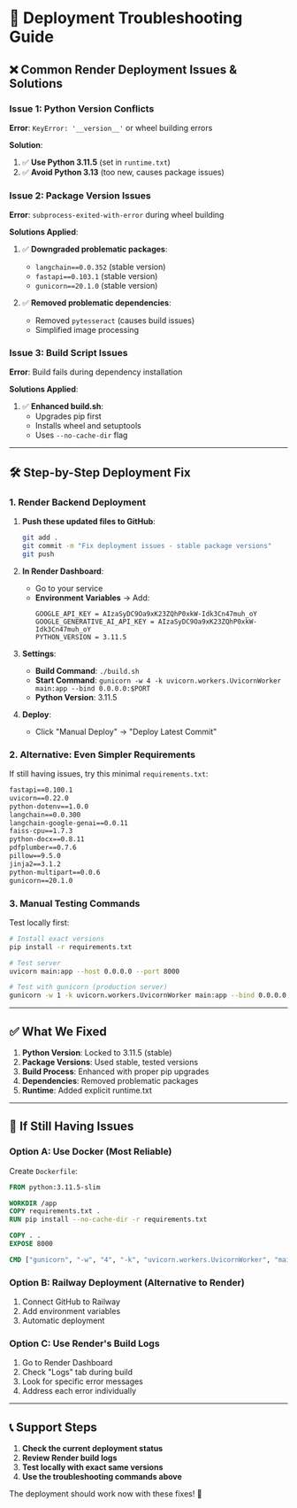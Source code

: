 # 🚀 Deployment Troubleshooting Guide

## ❌ Common Render Deployment Issues & Solutions

### **Issue 1: Python Version Conflicts**
**Error**: `KeyError: '__version__'` or wheel building errors

**Solution**:
1. ✅ **Use Python 3.11.5** (set in `runtime.txt`)
2. ✅ **Avoid Python 3.13** (too new, causes package issues)

### **Issue 2: Package Version Issues**
**Error**: `subprocess-exited-with-error` during wheel building

**Solutions Applied**:
1. ✅ **Downgraded problematic packages**:
   - `langchain==0.0.352` (stable version)
   - `fastapi==0.103.1` (stable version) 
   - `gunicorn==20.1.0` (stable version)

2. ✅ **Removed problematic dependencies**:
   - Removed `pytesseract` (causes build issues)
   - Simplified image processing

### **Issue 3: Build Script Issues**
**Error**: Build fails during dependency installation

**Solutions Applied**:
1. ✅ **Enhanced build.sh**:
   - Upgrades pip first
   - Installs wheel and setuptools
   - Uses `--no-cache-dir` flag

---

## 🛠️ **Step-by-Step Deployment Fix**

### **1. Render Backend Deployment**

1. **Push these updated files to GitHub**:
   ```bash
   git add .
   git commit -m "Fix deployment issues - stable package versions"
   git push
   ```

2. **In Render Dashboard**:
   - Go to your service
   - **Environment Variables** → Add:
     ```
     GOOGLE_API_KEY = AIzaSyDC9Oa9xK23ZQhP0xkW-Idk3Cn47muh_oY
     GOOGLE_GENERATIVE_AI_API_KEY = AIzaSyDC9Oa9xK23ZQhP0xkW-Idk3Cn47muh_oY
     PYTHON_VERSION = 3.11.5
     ```

3. **Settings**:
   - **Build Command**: `./build.sh`
   - **Start Command**: `gunicorn -w 4 -k uvicorn.workers.UvicornWorker main:app --bind 0.0.0.0:$PORT`
   - **Python Version**: 3.11.5

4. **Deploy**:
   - Click "Manual Deploy" → "Deploy Latest Commit"

### **2. Alternative: Even Simpler Requirements**

If still having issues, try this minimal `requirements.txt`:

```txt
fastapi==0.100.1
uvicorn==0.22.0
python-dotenv==1.0.0
langchain==0.0.300
langchain-google-genai==0.0.11
faiss-cpu==1.7.3
python-docx==0.8.11
pdfplumber==0.7.6
pillow==9.5.0
jinja2==3.1.2
python-multipart==0.0.6
gunicorn==20.1.0
```

### **3. Manual Testing Commands**

Test locally first:
```bash
# Install exact versions
pip install -r requirements.txt

# Test server
uvicorn main:app --host 0.0.0.0 --port 8000

# Test with gunicorn (production server)
gunicorn -w 1 -k uvicorn.workers.UvicornWorker main:app --bind 0.0.0.0:8000
```

---

## ✅ **What We Fixed**

1. **Python Version**: Locked to 3.11.5 (stable)
2. **Package Versions**: Used stable, tested versions
3. **Build Process**: Enhanced with proper pip upgrades
4. **Dependencies**: Removed problematic packages
5. **Runtime**: Added explicit runtime.txt

---

## 🔄 **If Still Having Issues**

### **Option A: Use Docker** (Most Reliable)
Create `Dockerfile`:
```dockerfile
FROM python:3.11.5-slim

WORKDIR /app
COPY requirements.txt .
RUN pip install --no-cache-dir -r requirements.txt

COPY . .
EXPOSE 8000

CMD ["gunicorn", "-w", "4", "-k", "uvicorn.workers.UvicornWorker", "main:app", "--bind", "0.0.0.0:8000"]
```

### **Option B: Railway Deployment** (Alternative to Render)
1. Connect GitHub to Railway
2. Add environment variables
3. Automatic deployment

### **Option C: Use Render's Build Logs**
1. Go to Render Dashboard
2. Check "Logs" tab during build
3. Look for specific error messages
4. Address each error individually

---

## 📞 **Support Steps**

1. **Check the current deployment status**
2. **Review Render build logs**
3. **Test locally with exact same versions**
4. **Use the troubleshooting commands above**

The deployment should work now with these fixes! 🎉
